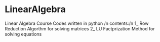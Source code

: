 # LinearAlgebra
Linear Algebra Course Codes written in python /n
contents:/n
          1_ Row Reduction Algorthm for solving matrices
          2_ LU Factprization Method for solving equations 
          
